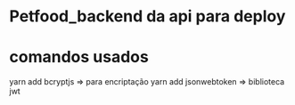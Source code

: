 # Petfood_backend da api para deploy

# comandos usados
 yarn add bcryptjs  => para encriptação
 yarn add jsonwebtoken => biblioteca jwt